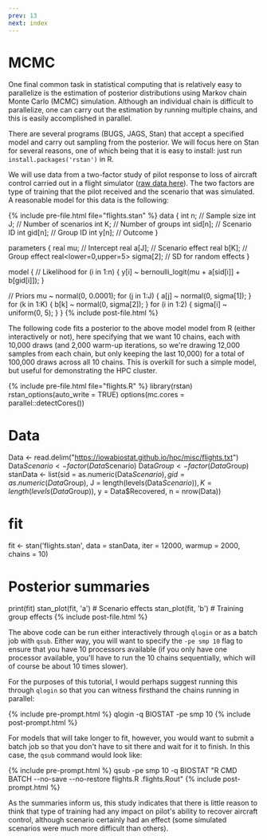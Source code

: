 ```yaml
---
prev: 13
next: index
---
```


# MCMC

One final common task in statistical computing that is relatively easy to
parallelize is the estimation of posterior distributions using Markov chain
Monte Carlo (MCMC) simulation.  Although an individual chain is difficult to
parallelize, one can carry out the estimation by running multiple chains, and
this is easily accomplished in parallel.

There are several programs (BUGS, JAGS, Stan) that accept a specified model and
carry out sampling from the posterior.  We will focus here on Stan for several reasons, one of which being that it is easy to install: just run `install.packages('rstan')` in R.

We will use data from a two-factor study of pilot response to loss of aircraft
control carried out in a flight simulator ([raw data
here](https://iowabiostat.github.io/hpc/misc/flights.txt)).
The two factors are type of training that the pilot received and the scenario
that was simulated.  A reasonable model for this data is the following:

{% include pre-file.html file="flights.stan" %}
data {
  int n;      // Sample size
  int J;      // Number of scenarios
  int K;      // Number of groups
  int sid[n]; // Scenario ID
  int gid[n]; // Group ID
  int y[n];   // Outcome
}

parameters {
  real mu;                        // Intercept
  real a[J];                      // Scenario effect
  real b[K];                      // Group effect
  real<lower=0,upper=5> sigma[2]; // SD for random effects
}

model {
  // Likelihood
  for (i in 1:n) {
    y[i] ~ bernoulli_logit(mu + a[sid[i]] + b[gid[i]]);
  }

  // Priors
  mu ~ normal(0, 0.0001);
  for (j in 1:J) {
    a[j] ~ normal(0, sigma[1]);
  }
  for (k in 1:K) {
    b[k] ~ normal(0, sigma[2]);
  }
  for (i in 1:2) {
    sigma[i] ~ uniform(0, 5);
  }
}
{% include post-file.html %}

The following code fits a posterior to the above model model from R (either interactively or not), here specifying that we want 10 chains, each with 10,000
draws (and 2,000 warm-up iterations, so we're drawing 12,000 samples from each chain, but only keeping the last 10,000) for a total of 100,000 draws across all 10 chains.  This is overkill for such a simple model, but useful for demonstrating the HPC cluster.

{% include pre-file.html file="flights.R" %}
library(rstan)
rstan_options(auto_write = TRUE)
options(mc.cores = parallel::detectCores())

# Data
Data <- read.delim("https://iowabiostat.github.io/hpc/misc/flights.txt")
Data$Scenario <- factor(Data$Scenario)
Data$Group <- factor(Data$Group)
stanData <- list(sid = as.numeric(Data$Scenario),
                 gid = as.numeric(Data$Group),
                 J = length(levels(Data$Scenario)),
                 K = length(levels(Data$Group)),
                 y = Data$Recovered,
                 n = nrow(Data))

# fit
fit <- stan('flights.stan',
            data = stanData,
            iter = 12000,
            warmup = 2000,
            chains = 10)

# Posterior summaries
print(fit)
stan_plot(fit, 'a')  # Scenario effects
stan_plot(fit, 'b')  # Training group effects
{% include post-file.html %}

The above code can be run either interactively through `qlogin` or as a batch
job with `qsub`.  Either way, you will want to specify the `-pe smp 10` flag to
ensure that you have 10 processors available (if you only have one processor
available, you'll have to run the 10 chains sequentially, which will of course
be about 10 times slower).

For the purposes of this tutorial, I would perhaps suggest running this through `qlogin` so that you can witness firsthand the chains running in parallel:

{% include pre-prompt.html %}
qlogin -q BIOSTAT -pe smp 10
{% include post-prompt.html %}

For models that will take longer to fit, however, you would want to submit a batch job so that you don't have to sit there and wait for it to finish. In this case, the `qsub` command would look like:

{% include pre-prompt.html %}
qsub -pe smp 10 -q BIOSTAT "R CMD BATCH --no-save --no-restore flights.R .flights.Rout"
{% include post-prompt.html %}

As the summaries inform us, this study indicates that there is little reason to think that type of training had any impact on pilot's ability to recover aircraft control, although scenario certainly had an effect (some simulated scenarios were much more difficult than others).
